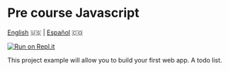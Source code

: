 # Pre course Javascript

[English](README.md) 🇺🇸 | [Español](README.es.md) 🇨🇴

[![Run on Repl.it](https://repl.it/@jgbernalp/pre-course-javascript)](https://repl.it/@jgbernalp/pre-course-javascript)

This project example will allow you to build your first web app. A todo list.
